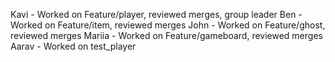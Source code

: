 Kavi - Worked on Feature/player, reviewed merges, group leader
Ben - Worked on Feature/item, reviewed merges
John - Worked on Feature/ghost, reviewed merges
Mariia - Worked on Feature/gameboard, reviewed merges
Aarav - Worked on test_player